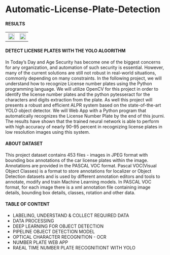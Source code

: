 # Automatic-License-Plate-Detection

#### RESULTS
<table><tr>
<td> <img src= "https://github.com/Asikpalysik/Automatic-License-Plate-Detection/blob/main/Presentation/Test.gif?raw=true" width="100%" align="center"  hspace="5%" vspace="5%"/> </td>
<td> <img src= "https://user-images.githubusercontent.com/91852182/172154404-ccb2a6b5-deb4-4321-91ff-a8f13457b352.gif" width="100%" align="center"  hspace="5%" vspace="5%"/> </td>
</tr></table>

#### DETECT LICENSE PLATES WITH THE YOLO ALGORITHM

In Today’s Day and Age Security has become one of the biggest concerns for any organization, and automation of such security is essential. However, many of the current solutions are still not robust in real-world situations, commonly depending on many constraints. In the following project, we will understand how to recognize License number plates using the Python programming language. We will utilize OpenCV for this project in order to identify the license number plates and the python pytesseract for the characters and digits extraction from the plate. As well this project will presents a robust and efficient ALPR system based on the state-of-the-art YOLO object detector. We will Web App with a Python program that automatically recognizes the License Number Plate by the end of this journi. The results have shown that the trained neural network is able to perform with high accuracy of nearly 90-95 percent in recognizing license plates in low resolution images using this system.

#### ABOUT DATASET

This project dataset contains 453 files - images in JPEG format with bounding box annotations of the car license plates within the image. Annotations are provided in the PASCAL VOC format. Pascal VOC(Visual Object Classes) is a format to store annotations for localizer or Object Detection datasets and is used by different annotation editors and tools to annotate, modify and train Machine Learning models. In PASCAL VOC format, for each image there is a xml annotation file containing image details, bounding box details, classes, rotation and other data.

#### TABLE OF CONTENT

- LABELING, UNDERSTAND & COLLECT REQUIRED DATA
- DATA PROCESSING
- DEEP LEARNING FOR OBJECT DETECTION
- PIPELINE OBJECT DETECTION MODEL
- OPTICAL CHARACTER RECOGNITION - OCR
- NUMBER PLATE WEB APP
- RAEAL TIME NUMBER PLATE RECOGNITIONT WITH YOLO
